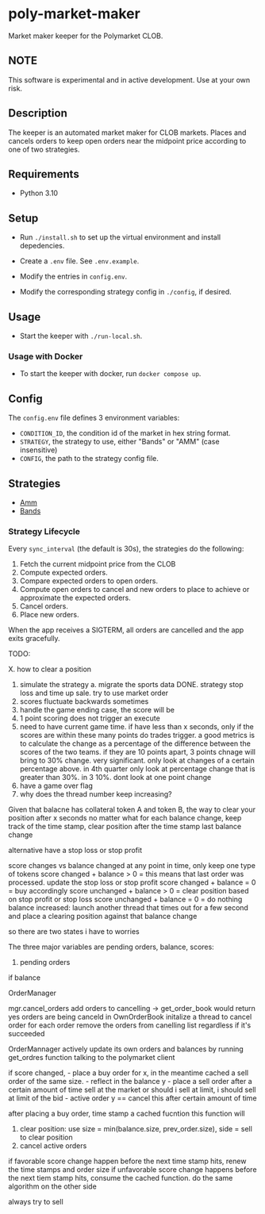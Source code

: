 # poly-market-maker

Market maker keeper for the Polymarket CLOB.

## NOTE

This software is experimental and in active development.
Use at your own risk.

## Description

The keeper is an automated market maker for CLOB markets.
Places and cancels orders to keep open orders near the midpoint price according to one of two strategies.

## Requirements

- Python 3.10

## Setup

- Run `./install.sh` to set up the virtual environment and install depedencies.

- Create a `.env` file. See `.env.example`.

- Modify the entries in `config.env`.

- Modify the corresponding strategy config in `./config`, if desired.

## Usage

- Start the keeper with `./run-local.sh`.

### Usage with Docker

- To start the keeper with docker, run `docker compose up`.

## Config

The `config.env` file defines 3 environment variables:

- `CONDITION_ID`, the condition id of the market in hex string format.
- `STRATEGY`, the strategy to use, either "Bands" or "AMM" (case insensitive)
- `CONFIG`, the path to the strategy config file.

## Strategies

- [Amm](./docs/strategies/amm.md)
- [Bands](./docs/strategies/bands.md)

### Strategy Lifecycle

Every `sync_interval` (the default is 30s), the strategies do the following:

1. Fetch the current midpoint price from the CLOB
2. Compute expected orders.
3. Compare expected orders to open orders.
4. Compute open orders to cancel and new orders to place to achieve or approximate the expected orders.
5. Cancel orders.
6. Place new orders.

When the app receives a SIGTERM, all orders are cancelled and the app exits gracefully.

TODO:

X. how to clear a position

1. simulate the strategy
   a. migrate the sports data
   DONE. strategy stop loss and time up sale. try to use market order
1. scores fluctuate backwards sometimes
1. handle the game ending case, the score will be
1. 1 point scoring does not trigger an execute
1. need to have current game time. if have less than x seconds, only if the scores are within these many points do trades trigger. a good metrics is to calculate the change as a percentage of the difference between the scores of the two teams. if they are 10 points apart, 3 points chnage will bring to 30% change. very significant. only look at changes of a certain percentage above. in 4th quarter only look at percentage change that is greater than 30%. in 3 10%. dont look at one point change
1. have a game over flag
1. why does the thread number keep increasing?

Given that balacne has collateral token A and token B, the way to
clear your position after x seconds no matter what
for each balance change, keep track of the time stamp, clear position after the time stamp
last balance change

alternative have a stop loss or stop profit

score changes vs balance changed
at any point in time, only keep one type of tokens
score changed + balance > 0 = this means that last order was processed. update the stop loss or stop profit
score changed + balance = 0 = buy accordingly
score unchanged + balance > 0 = clear position based on stop profit or stop loss
score unchanged + balance = 0 = do nothing
balance increased: launch another thread that times out for a few second and place a clearing position against that balance change

so there are two states i have to worries

The three major variables are pending orders, balance, scores:

1. pending orders

if balance

OrderManager

mgr.cancel_orders
add orders to cancelling
-> get_order_book would return yes orders are being canceld in OwnOrderBook
initalize a thread to cancel order for each order
remove the orders from canelling list regardless if it's succeeded

OrderMannager actively update its own orders and balances by running get_ordres function talking to the polymarket client

if score changed, - place a buy order for x, in the meantime cached a sell order of the same size. - reflect in the balance y - place a sell order after a certain amount of time sell at the market or should i sell at limit, i should sell at limit of the bid - active order y == cancel this after certain amount of time

after placing a buy order, time stamp a cached fucntion this function will

1. clear position: use size = min(balance.size, prev_order.size), side = sell to clear position
2. cancel active orders

if favorable score change happen before the next time stamp hits, renew the time stamps and order size
if unfavorable score change happens before the next tiem stamp hits, consume the cached function. do the same algorithm on the other side

always try to sell
